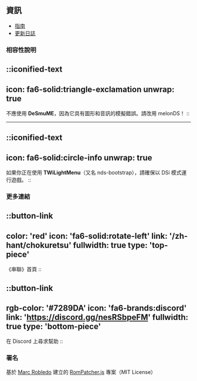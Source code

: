 ## 資訊
* [指南](/zh-hant/chokuretsu/guide)
* [更新日誌](https://github.com/haroohie-club/ChokuretsuTranslationRelease/releases)

### 相容性說明
::iconified-text
---
icon: fa6-solid:triangle-exclamation
unwrap: true
---
不應使用 **DeSmuME**，因為它具有圖形和音訊的模擬錯誤。請改用 melonDS！
::

<hr/>

::iconified-text
---
icon: fa6-solid:circle-info
unwrap: true
---
如果你正在使用 **TWiLightMenu**（又名 nds-bootstrap），請確保以 DSi 模式運行遊戲。
::

### 更多連結
::button-link
---
color: 'red'
icon: 'fa6-solid:rotate-left'
link: '/zh-hant/chokuretsu'
fullwidth: true
type: 'top-piece'
---
《串聯》首頁
::

::button-link
---
rgb-color: '#7289DA'
icon: 'fa6-brands:discord'
link: 'https://discord.gg/nesRSbpeFM'
fullwidth: true
type: 'bottom-piece'
---
在 Discord 上尋求幫助
::

### 署名
基於 [Marc Robledo](https://www.marcrobledo.com/) 建立的 [RomPatcher.js](https://github.com/marcrobledo/RomPatcher.js/) 專案（MIT License）